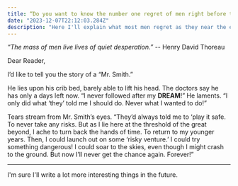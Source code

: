 ```yaml
---
title: “Do you want to know the number one regret of men right before they die?”
date: "2023-12-07T22:12:03.284Z"
description: "Here I'll explain what most men regret as they near the end of their days."
---
```


_“The mass of men live lives of quiet desperation.”_
-- Henry David Thoreau

Dear Reader,

I’d like to tell you the story of a “Mr. Smith.”

He lies upon his crib bed, barely able to lift his head. The doctors say he has only a days left now. “I never followed after my **DREAM**!” He laments. “I only did what ‘they’ told me I should do. Never what I wanted to do!”

Tears stream from Mr. Smith’s eyes. “They’d always told me to ‘play it safe. To never take any risks. But as I lie here at the threshold of the great beyond, I ache to turn back the hands of time. To return to my younger years. Then, I could launch out on some ‘risky venture.’ I could try something dangerous! I could soar to the skies, even though I might crash to the ground. But now I’ll never get the chance again. Forever!”

---

I'm sure I'll write a lot more interesting things in the future.

